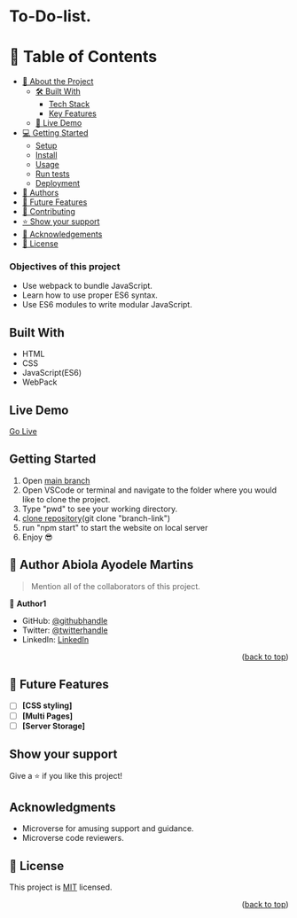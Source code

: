 # To-Do-list.

# 📗 Table of Contents

- [📖 About the Project](#about-project)
  - [🛠 Built With](#built-with)
    - [Tech Stack](#tech-stack)
    - [Key Features](#key-features)
  - [🚀 Live Demo](#live-demo)
- [💻 Getting Started](#getting-started)
  - [Setup](#setup)
  - [Install](#install)
  - [Usage](#usage)
  - [Run tests](#run-tests)
  - [Deployment](#triangular_flag_on_post-deployment)
- [👥 Authors](#authors)
- [🔭 Future Features](#future-features)
- [🤝 Contributing](#contributing)
-  [⭐️ Show your support](#support)
- [🙏 Acknowledgements](#acknowledgements)
- [📝 License](#license)
### Objectives of this project
- Use webpack to bundle JavaScript.
- Learn how to use proper ES6 syntax.
- Use ES6 modules to write modular JavaScript.


## Built With
- HTML
- CSS
- JavaScript(ES6)
- WebPack


## Live Demo

[Go Live](https://yemisirach.github.io/Todo-List/dist/) 

## Getting Started

1. Open [main branch](https://github.com/Abmart0803/To-Do-List-with-Webpack.git)
2. Open VSCode or terminal and navigate to the folder where you would like to clone the project.
3. Type "pwd" to see your working directory.
4. [clone repository](github.com/Abmart0803/To-Do-List-with-Webpack.git)(git clone "branch-link")
5. run "npm start" to start the website on local server
6. Enjoy 😎


## 👥 Author <a name="authors">Abiola Ayodele Martins</a>

> Mention all of the collaborators of this project.

👤 **Author1**
- GitHub: [@githubhandle](https://github.com/Abmart0803)
- Twitter: [@twitterhandle](https://twitter.com/MartinsAbmart)
- LinkedIn: [LinkedIn](https://www.linkedin.com/in/abmartcodingworld/)


<p align="right">(<a href="#readme-top">back to top</a>)</p>

## 🔭 Future Features <a name="future-features"></a>

- [ ] **[CSS styling]**
- [ ] **[Multi Pages]**
- [ ] **[Server Storage]**

## Show your support

Give a ⭐️ if you like this project!

## Acknowledgments

- Microverse for amusing support and guidance.
- Microverse code reviewers.

## 📝 License <a name="license"></a>

This project is [MIT](./LICENSE) licensed.

<p align="right">(<a href="#readme-top">back to top</a>)</p>
